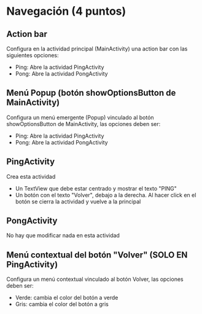 # Navegación (4 puntos)

## Action bar

Configura en la actividad principal (MainActivity) una action bar con las siguientes opciones:
- Ping: Abre la actividad PingActivity
- Pong: Abre la actividad PongActivity

## Menú Popup (botón showOptionsButton de MainActivity)

Configura un menú emergente (Popup) vinculado al botón showOptionsButton de MainActivity, las opciones deben ser:
- Ping: Abre la actividad PingActivity
- Pong: Abre la actividad PongActivity

## PingActivity

Crea esta actividad
- Un TextView que debe estar centrado y mostrar el texto "PING"
- Un botón con el texto "Volver", debajo a la derecha.  Al hacer click en el botón se cierra la 
actividad y vuelve a la principal

## PongActivity

No hay que modificar nada en esta actividad

## Menú contextual del botón "Volver" (SOLO EN PingActivity)

Configura un menú contextual vinculado al botón Volver, las opciones deben ser:
- Verde: cambia el color del botón a verde
- Gris: cambia el color del botón a gris

